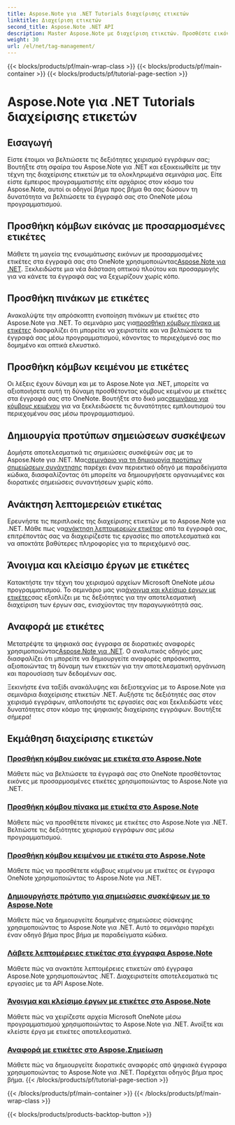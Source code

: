 ```yaml
---
title: Aspose.Note για .NET Tutorials διαχείρισης ετικετών
linktitle: Διαχείριση ετικετών
second_title: Aspose.Note .NET API
description: Master Aspose.Note με διαχείριση ετικετών. Προσθέστε εικόνες, πίνακες, κόμβους κειμένου και δημιουργήστε σημειώσεις συσκέψεων. Ανακτήστε λεπτομέρειες ετικέτας και βελτιώστε τη διαχείριση εγγράφων.
weight: 30
url: /el/net/tag-management/
---
```


{{< blocks/products/pf/main-wrap-class >}}
{{< blocks/products/pf/main-container >}}
{{< blocks/products/pf/tutorial-page-section >}}

# Aspose.Note για .NET Tutorials διαχείρισης ετικετών


## Εισαγωγή

Είστε έτοιμοι να βελτιώσετε τις δεξιότητες χειρισμού εγγράφων σας; Βουτήξτε στη σφαίρα του Aspose.Note για .NET και εξοικειωθείτε με την τέχνη της διαχείρισης ετικετών με τα ολοκληρωμένα σεμινάρια μας. Είτε είστε έμπειρος προγραμματιστής είτε αρχάριος στον κόσμο του Aspose.Note, αυτοί οι οδηγοί βήμα προς βήμα θα σας δώσουν τη δυνατότητα να βελτιώσετε τα έγγραφά σας στο OneNote μέσω προγραμματισμού.

## Προσθήκη κόμβων εικόνας με προσαρμοσμένες ετικέτες
 Μάθετε τη μαγεία της ενσωμάτωσης εικόνων με προσαρμοσμένες ετικέτες στα έγγραφά σας στο OneNote χρησιμοποιώντας[Aspose.Note για .NET](./add-image-node-tag/). Ξεκλειδώστε μια νέα διάσταση οπτικού πλούτου και προσαρμογής για να κάνετε τα έγγραφά σας να ξεχωρίζουν χωρίς κόπο.

## Προσθήκη πινάκων με ετικέτες
 Ανακαλύψτε την απρόσκοπτη ενοποίηση πινάκων με ετικέτες στο Aspose.Note για .NET. Το σεμινάριο μας για[προσθήκη κόμβων πίνακα με ετικέτες](./add-table-node-tag/) διασφαλίζει ότι μπορείτε να χειριστείτε και να βελτιώσετε τα έγγραφά σας μέσω προγραμματισμού, κάνοντας το περιεχόμενό σας πιο δομημένο και οπτικά ελκυστικό.

## Προσθήκη κόμβων κειμένου με ετικέτες
Οι λέξεις έχουν δύναμη και με το Aspose.Note για .NET, μπορείτε να αξιοποιήσετε αυτή τη δύναμη προσθέτοντας κόμβους κειμένου με ετικέτες στα έγγραφά σας στο OneNote. Βουτήξτε στο δικό μας[σεμινάριο για κόμβους κειμένου](./add-text-node-tag/) για να ξεκλειδώσετε τις δυνατότητες εμπλουτισμού του περιεχομένου σας μέσω προγραμματισμού.

## Δημιουργία προτύπων σημειώσεων συσκέψεων
 Δομήστε αποτελεσματικά τις σημειώσεις συσκέψεών σας με το Aspose.Note για .NET. Μας[σεμινάριο για τη δημιουργία προτύπων σημειώσεων συνάντησης](./generate-template-meeting-notes/) παρέχει έναν περιεκτικό οδηγό με παραδείγματα κώδικα, διασφαλίζοντας ότι μπορείτε να δημιουργήσετε οργανωμένες και διορατικές σημειώσεις συναντήσεων χωρίς κόπο.

## Ανάκτηση λεπτομερειών ετικέτας
 Ερευνήστε τις περιπλοκές της διαχείρισης ετικετών με το Aspose.Note για .NET. Μάθε πως να[ανάκτηση λεπτομερειών ετικέτας](./get-tag-details/) από τα έγγραφά σας, επιτρέποντάς σας να διαχειρίζεστε τις εργασίες πιο αποτελεσματικά και να αποκτάτε βαθύτερες πληροφορίες για το περιεχόμενό σας.

## Άνοιγμα και κλείσιμο έργων με ετικέτες
 Κατακτήστε την τέχνη του χειρισμού αρχείων Microsoft OneNote μέσω προγραμματισμού. Το σεμινάριο μας για[άνοιγμα και κλείσιμο έργων με ετικέτες](./open-close-projects-tags/)σας εξοπλίζει με τις δεξιότητες για την αποτελεσματική διαχείριση των έργων σας, ενισχύοντας την παραγωγικότητά σας.

## Αναφορά με ετικέτες
 Μετατρέψτε τα ψηφιακά σας έγγραφα σε διορατικές αναφορές χρησιμοποιώντας[Aspose.Note για .NET](./reporting-tags/). Ο αναλυτικός οδηγός μας διασφαλίζει ότι μπορείτε να δημιουργείτε αναφορές απρόσκοπτα, αξιοποιώντας τη δύναμη των ετικετών για την αποτελεσματική οργάνωση και παρουσίαση των δεδομένων σας.

Ξεκινήστε ένα ταξίδι ανακάλυψης και δεξιοτεχνίας με το Aspose.Note για σεμινάρια διαχείρισης ετικετών .NET. Αυξήστε τις δεξιότητές σας στον χειρισμό εγγράφων, απλοποιήστε τις εργασίες σας και ξεκλειδώστε νέες δυνατότητες στον κόσμο της ψηφιακής διαχείρισης εγγράφων. Βουτήξτε σήμερα!
## Εκμάθηση διαχείρισης ετικετών
### [Προσθήκη κόμβου εικόνας με ετικέτα στο Aspose.Note](./add-image-node-tag/)
Μάθετε πώς να βελτιώσετε τα έγγραφά σας στο OneNote προσθέτοντας εικόνες με προσαρμοσμένες ετικέτες χρησιμοποιώντας το Aspose.Note για .NET.
### [Προσθήκη κόμβου πίνακα με ετικέτα στο Aspose.Note](./add-table-node-tag/)
Μάθετε πώς να προσθέτετε πίνακες με ετικέτες στο Aspose.Note για .NET. Βελτιώστε τις δεξιότητες χειρισμού εγγράφων σας μέσω προγραμματισμού.
### [Προσθήκη κόμβου κειμένου με ετικέτα στο Aspose.Note](./add-text-node-tag/)
Μάθετε πώς να προσθέτετε κόμβους κειμένου με ετικέτες σε έγγραφα OneNote χρησιμοποιώντας το Aspose.Note για .NET.
### [Δημιουργήστε πρότυπο για σημειώσεις συσκέψεων με το Aspose.Note](./generate-template-meeting-notes/)
Μάθετε πώς να δημιουργείτε δομημένες σημειώσεις σύσκεψης χρησιμοποιώντας το Aspose.Note για .NET. Αυτό το σεμινάριο παρέχει έναν οδηγό βήμα προς βήμα με παραδείγματα κώδικα.
### [Λάβετε λεπτομέρειες ετικέτας στα έγγραφα Aspose.Note](./get-tag-details/)
Μάθετε πώς να ανακτάτε λεπτομέρειες ετικετών από έγγραφα Aspose.Note χρησιμοποιώντας .NET. Διαχειριστείτε αποτελεσματικά τις εργασίες με τα API Aspose.Note.
### [Άνοιγμα και κλείσιμο έργων με ετικέτες στο Aspose.Note](./open-close-projects-tags/)
Μάθετε πώς να χειρίζεστε αρχεία Microsoft OneNote μέσω προγραμματισμού χρησιμοποιώντας το Aspose.Note για .NET. Ανοίξτε και κλείστε έργα με ετικέτες αποτελεσματικά.
### [Αναφορά με ετικέτες στο Aspose.Σημείωση](./reporting-tags/)
Μάθετε πώς να δημιουργείτε διορατικές αναφορές από ψηφιακά έγγραφα χρησιμοποιώντας το Aspose.Note για .NET. Παρέχεται οδηγός βήμα προς βήμα.
{{< /blocks/products/pf/tutorial-page-section >}}

{{< /blocks/products/pf/main-container >}}
{{< /blocks/products/pf/main-wrap-class >}}

{{< blocks/products/products-backtop-button >}}
